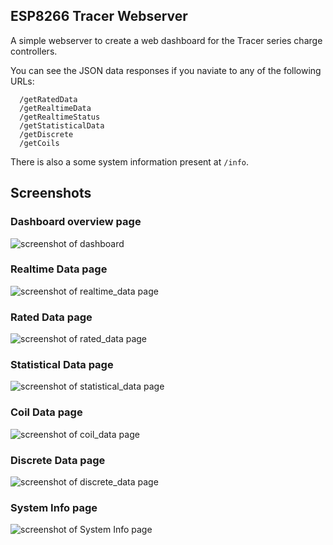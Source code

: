 ## ESP8266 Tracer Webserver

A simple webserver to create a web dashboard for the Tracer series charge controllers.

You can see the JSON data responses if you naviate to any of the following URLs:

```
  /getRatedData
  /getRealtimeData
  /getRealtimeStatus
  /getStatisticalData
  /getDiscrete
  /getCoils
```

There is also a some system information present at `/info`.

## Screenshots

### Dashboard overview page
![screenshot of dashboard](documentation/images/dashboard.png)

### Realtime Data page
![screenshot of realtime_data page](documentation/images/realtime_data.png)

### Rated Data page
![screenshot of rated_data page](documentation/images/rated_data.png)

### Statistical Data page
![screenshot of statistical_data page](documentation/images/statistical_data.png)

### Coil Data page
![screenshot of coil_data page](documentation/images/coil_data.png)

### Discrete Data page
![screenshot of discrete_data page](documentation/images/discrete_data.png)

### System Info page
![screenshot of System Info page](documentation/images/info.png)
